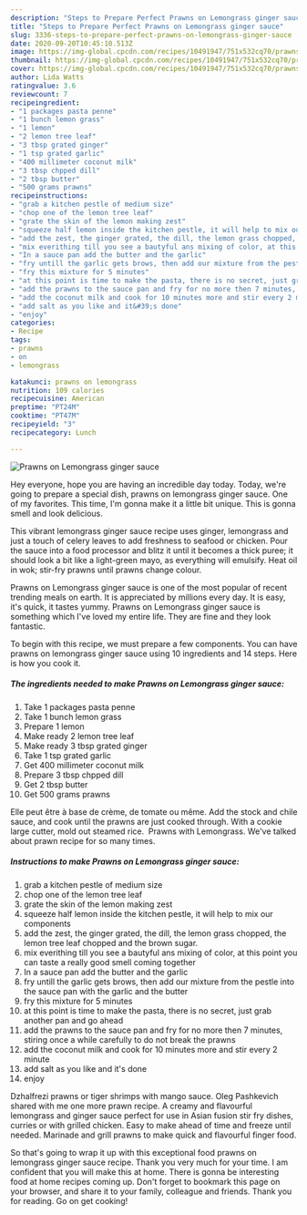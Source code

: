 ```yaml
---
description: "Steps to Prepare Perfect Prawns on Lemongrass ginger sauce"
title: "Steps to Prepare Perfect Prawns on Lemongrass ginger sauce"
slug: 3336-steps-to-prepare-perfect-prawns-on-lemongrass-ginger-sauce
date: 2020-09-20T10:45:10.513Z
image: https://img-global.cpcdn.com/recipes/10491947/751x532cq70/prawns-on-lemongrass-ginger-sauce-recipe-main-photo.jpg
thumbnail: https://img-global.cpcdn.com/recipes/10491947/751x532cq70/prawns-on-lemongrass-ginger-sauce-recipe-main-photo.jpg
cover: https://img-global.cpcdn.com/recipes/10491947/751x532cq70/prawns-on-lemongrass-ginger-sauce-recipe-main-photo.jpg
author: Lida Watts
ratingvalue: 3.6
reviewcount: 7
recipeingredient:
- "1 packages pasta penne"
- "1 bunch lemon grass"
- "1 lemon"
- "2 lemon tree leaf"
- "3 tbsp grated ginger"
- "1 tsp grated garlic"
- "400 millimeter coconut milk"
- "3 tbsp chpped dill"
- "2 tbsp butter"
- "500 grams prawns"
recipeinstructions:
- "grab a kitchen pestle of medium size"
- "chop one of the lemon tree leaf"
- "grate the skin of the lemon making zest"
- "squeeze half lemon inside the kitchen pestle, it will help to mix our components"
- "add the zest, the ginger grated, the dill, the lemon grass chopped, the lemon tree leaf chopped and the brown sugar."
- "mix everithing till you see a bautyful ans mixing of color, at this point you can taste a really good smell coming together"
- "In a sauce pan add the butter and the garlic"
- "fry untill the garlic gets brows, then add our mixture from the pestle into the sauce pan with the garlic and the butter"
- "fry this mixture for 5 minutes"
- "at this point is time to make the pasta, there is no secret, just grab another pan and go ahead"
- "add the prawns to the sauce pan and fry for no more then 7 minutes, stiring once a while carefully to do not break the prawns"
- "add the coconut milk and cook for 10 minutes more and stir every 2 minute"
- "add salt as you like and it&#39;s done"
- "enjoy"
categories:
- Recipe
tags:
- prawns
- on
- lemongrass

katakunci: prawns on lemongrass 
nutrition: 109 calories
recipecuisine: American
preptime: "PT24M"
cooktime: "PT47M"
recipeyield: "3"
recipecategory: Lunch

---
```



![Prawns on Lemongrass ginger sauce](https://img-global.cpcdn.com/recipes/10491947/751x532cq70/prawns-on-lemongrass-ginger-sauce-recipe-main-photo.jpg)

Hey everyone, hope you are having an incredible day today. Today, we're going to prepare a special dish, prawns on lemongrass ginger sauce. One of my favorites. This time, I'm gonna make it a little bit unique. This is gonna smell and look delicious.

This vibrant lemongrass ginger sauce recipe uses ginger, lemongrass and just a touch of celery leaves to add freshness to seafood or chicken. Pour the sauce into a food processor and blitz it until it becomes a thick puree; it should look a bit like a light-green mayo, as everything will emulsify. Heat oil in wok; stir-fry prawns until prawns change colour.

Prawns on Lemongrass ginger sauce is one of the most popular of recent trending meals on earth. It is appreciated by millions every day. It is easy, it's quick, it tastes yummy. Prawns on Lemongrass ginger sauce is something which I've loved my entire life. They are fine and they look fantastic.


To begin with this recipe, we must prepare a few components. You can have prawns on lemongrass ginger sauce using 10 ingredients and 14 steps. Here is how you cook it.

<!--inarticleads1-->

##### The ingredients needed to make Prawns on Lemongrass ginger sauce:

1. Take 1 packages pasta penne
1. Take 1 bunch lemon grass
1. Prepare 1 lemon
1. Make ready 2 lemon tree leaf
1. Make ready 3 tbsp grated ginger
1. Take 1 tsp grated garlic
1. Get 400 millimeter coconut milk
1. Prepare 3 tbsp chpped dill
1. Get 2 tbsp butter
1. Get 500 grams prawns


Elle peut être à base de crème, de tomate ou même. Add the stock and chile sauce, and cook until the prawns are just cooked through. With a cookie large cutter, mold out steamed rice. ­ Prawns with Lemongrass. We&#39;ve talked about prawn recipe for so many times. 

<!--inarticleads2-->

##### Instructions to make Prawns on Lemongrass ginger sauce:

1. grab a kitchen pestle of medium size
1. chop one of the lemon tree leaf
1. grate the skin of the lemon making zest
1. squeeze half lemon inside the kitchen pestle, it will help to mix our components
1. add the zest, the ginger grated, the dill, the lemon grass chopped, the lemon tree leaf chopped and the brown sugar.
1. mix everithing till you see a bautyful ans mixing of color, at this point you can taste a really good smell coming together
1. In a sauce pan add the butter and the garlic
1. fry untill the garlic gets brows, then add our mixture from the pestle into the sauce pan with the garlic and the butter
1. fry this mixture for 5 minutes
1. at this point is time to make the pasta, there is no secret, just grab another pan and go ahead
1. add the prawns to the sauce pan and fry for no more then 7 minutes, stiring once a while carefully to do not break the prawns
1. add the coconut milk and cook for 10 minutes more and stir every 2 minute
1. add salt as you like and it&#39;s done
1. enjoy


Dzhalfrezi prawns or tiger shrimps with mango sauce. Oleg Pashkevich shared with me one more prawn recipe. A creamy and flavourful lemongrass and ginger sauce perfect for use in Asian fusion stir fry dishes, curries or with grilled chicken. Easy to make ahead of time and freeze until needed. Marinade and grill prawns to make quick and flavourful finger food. 

So that's going to wrap it up with this exceptional food prawns on lemongrass ginger sauce recipe. Thank you very much for your time. I am confident that you will make this at home. There is gonna be interesting food at home recipes coming up. Don't forget to bookmark this page on your browser, and share it to your family, colleague and friends. Thank you for reading. Go on get cooking!
